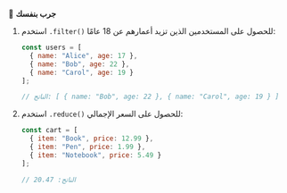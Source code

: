 🧪 **جرب بنفسك**
1.	استخدم `.filter()` للحصول على المستخدمين الذين تزيد أعمارهم عن 18 عامًا:
    ```javascript
    const users = [
      { name: "Alice", age: 17 },
      { name: "Bob", age: 22 },
      { name: "Carol", age: 19 }
    ];

    // الناتج: [ { name: "Bob", age: 22 }, { name: "Carol", age: 19 } ]
    ```
2.	استخدم `.reduce()` للحصول على السعر الإجمالي:
    ```javascript
    const cart = [
      { item: "Book", price: 12.99 },
      { item: "Pen", price: 1.99 },
      { item: "Notebook", price: 5.49 }
    ];

    // الناتج: 20.47
    ```
